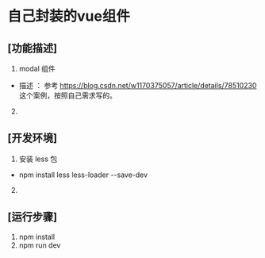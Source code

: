 # 自己封装的vue组件

## [功能描述]
1. modal 组件   
* 描述 ： 参考 https://blog.csdn.net/w1170375057/article/details/78510230 这个案例，按照自己需求写的。
2. 

## [开发环境]
1. 安装 less 包  
* npm install less less-loader --save-dev
2.  

## [运行步骤]
1. npm install
2. npm run dev

